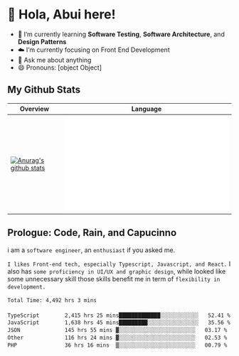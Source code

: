 # 👋 Hola, Abui here!

- 🌱 I’m currently learning **Software Testing**, **Software Architecture**, and **Design Patterns**
- ☁️ I’m currently focusing on Front End Development
- 💬 Ask me about anything
- 😄 Pronouns: [object Object]

## My Github Stats

| Overview | Language |
| --- | --- |
|[![Anurag's github stats](https://github-readme-stats.vercel.app/api?username=abui-am&count_private=true)](https://github.com/anuraghazra/github-readme-stats)|![Language](https://raw.githubusercontent.com/abui-am/stats/c6455f656dfce7acd3951e5ec5b25d72af0b2ee3/generated/languages.svg)|

## Prologue: Code, Rain, and Capucinno
i am a `software engineer`, an `enthusiast` if you asked me. 

`I likes Front-end tech, especially Typescript, Javascript, and React.` I also has `some proficiency in UI/UX and graphic design`, while looked like some unnecessary skill those skills benefit me in term of `flexibility in development.`


<!--START_SECTION:waka-->

```txt
Total Time: 4,492 hrs 3 mins

TypeScript        2,415 hrs 25 mins█████████████░░░░░░░░░░░░   52.41 %
JavaScript        1,638 hrs 45 mins█████████░░░░░░░░░░░░░░░░   35.56 %
JSON              145 hrs 55 mins ▓░░░░░░░░░░░░░░░░░░░░░░░░   03.17 %
Other             116 hrs 24 mins ▓░░░░░░░░░░░░░░░░░░░░░░░░   02.53 %
PHP               36 hrs 16 mins  ▒░░░░░░░░░░░░░░░░░░░░░░░░   00.79 %
```

<!--END_SECTION:waka-->
